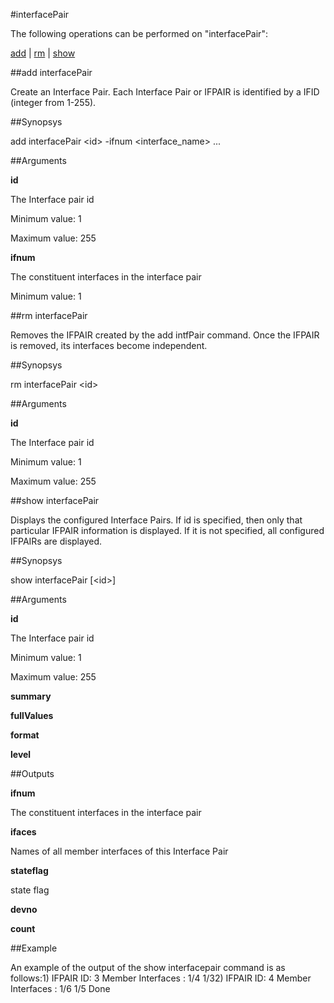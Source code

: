 #interfacePair

The following operations can be performed on "interfacePair":


[add](#add-interfacepair) | [rm](#rm-interfacepair) | [show](#show-interfacepair)

##add interfacePair

Create an Interface Pair. Each Interface Pair or IFPAIR is identified by a IFID (integer from 1-255).


##Synopsys

add interfacePair &lt;id> -ifnum &lt;interface_name> ...


##Arguments

<b>id</b>
The Interface pair id
Minimum value: 1
Maximum value: 255

<b>ifnum</b>
The constituent interfaces in the interface pair
Minimum value: 1



##rm interfacePair

Removes the IFPAIR created by the add intfPair command. Once the IFPAIR is removed, its interfaces become independent.


##Synopsys

rm interfacePair &lt;id>


##Arguments

<b>id</b>
The Interface pair id
Minimum value: 1
Maximum value: 255



##show interfacePair

Displays the configured Interface Pairs. If id is specified, then only that particular IFPAIR information is displayed. If it is not specified, all configured IFPAIRs are displayed.


##Synopsys

show interfacePair [&lt;id>]


##Arguments

<b>id</b>
The Interface pair id
Minimum value: 1
Maximum value: 255

<b>summary</b>

<b>fullValues</b>

<b>format</b>

<b>level</b>



##Outputs

<b>ifnum</b>
The constituent interfaces in the interface pair

<b>ifaces</b>
Names of all member interfaces of this Interface Pair

<b>stateflag</b>
state flag

<b>devno</b>

<b>count</b>



##Example

An example of the output of the show interfacepair command is as follows:1)      IFPAIR ID: 3        Member Interfaces : 1/4 1/32)      IFPAIR ID: 4        Member Interfaces : 1/6 1/5 Done

